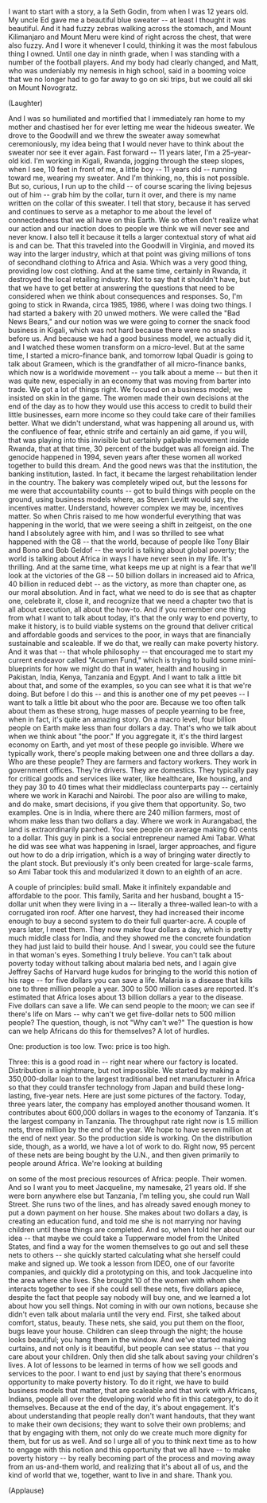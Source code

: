 
I want to start with a story, a la Seth Godin,
from when I was 12 years old.
My uncle Ed gave me a beautiful blue sweater --
at least I thought it was beautiful.
And it had fuzzy zebras walking across the stomach,
and Mount Kilimanjaro and Mount Meru were kind of
right across the chest, that were also fuzzy.
And I wore it whenever I could,
thinking it was the most fabulous thing I owned.
Until one day in ninth grade,
when I was standing with a number of the football players.
And my body had clearly changed, and Matt,
who was undeniably my nemesis in high school,
said in a booming voice that
we no longer had to go far away to go on ski trips,
but we could all ski on Mount Novogratz.

(Laughter)

And I was so humiliated and mortified
that I immediately ran home to my mother and chastised her
for ever letting me wear the hideous sweater.
We drove to the Goodwill and we threw the sweater away
somewhat ceremoniously,
my idea being that I would never have to think about the sweater
nor see it ever again.
Fast forward -- 11 years later, I&#39;m a 25-year-old kid.
I&#39;m working in Kigali, Rwanda, jogging through the steep slopes,
when I see, 10 feet in front of me, a little boy -- 11 years old --
running toward me, wearing my sweater.
And I&#39;m thinking, no, this is not possible.
But so, curious, I run up to the child -- of course
scaring the living bejesus out of him --
grab him by the collar, turn it over, and there is my name
written on the collar of this sweater.
I tell that story, because it has served and continues to serve
as a metaphor to me about the level of connectedness
that we all have on this Earth.
We so often don&#39;t realize what our action and our inaction
does to people we think we will never see and never know.
I also tell it because it tells a larger contextual story
of what aid is and can be.
That this traveled into the Goodwill in Virginia,
and moved its way into the larger industry,
which at that point was giving millions of tons of secondhand clothing to Africa and Asia.
Which was a very good thing, providing low cost clothing.
And at the same time, certainly in Rwanda,
it destroyed the local retailing industry.
Not to say that it shouldn&#39;t have,
but that we have to get better at answering the questions
that need to be considered when we think about consequences
and responses.
So, I&#39;m going to stick in Rwanda, circa 1985, 1986,
where I was doing two things.
I had started a bakery with 20 unwed mothers.
We were called the &quot;Bad News Bears,&quot; and our notion was
we were going to corner the snack food business in Kigali,
which was not hard because there were no snacks before us.
And because we had a good business model, we actually did it,
and I watched these women transform on a micro-level.
But at the same time, I started a micro-finance bank,
and tomorrow Iqbal Quadir is going to talk about Grameen,
which is the grandfather of all micro-finance banks,
which now is a worldwide movement -- you talk about a meme --
but then it was quite new, especially in an economy
that was moving from barter into trade.
We got a lot of things right.
We focused on a business model; we insisted on skin in the game.
The women made their own decisions at the end of the day
as to how they would use this access to credit
to build their little businesses, earn more income
so they could take care of their families better.
What we didn&#39;t understand, what was happening all around us,
with the confluence of fear, ethnic strife
and certainly an aid game, if you will, that was playing into
this invisible but certainly palpable movement inside Rwanda,
that at that time, 30 percent of the budget was all foreign aid.
The genocide happened in 1994,
seven years after these women all worked together
to build this dream.
And the good news was that the institution,
the banking institution, lasted.
In fact, it became the largest rehabilitation lender in the country.
The bakery was completely wiped out,
but the lessons for me were that accountability counts --
got to build things with people on the ground,
using business models where, as Steven Levitt would say,
the incentives matter.
Understand, however complex we may be, incentives matter.
So when Chris raised to me how wonderful everything
that was happening in the world,
that we were seeing a shift in zeitgeist,
on the one hand I absolutely agree with him,
and I was so thrilled to see what happened with the G8 --
that the world, because of people like Tony Blair and Bono
and Bob Geldof -- the world is talking about global poverty;
the world is talking about Africa
in ways I have never seen in my life.
It&#39;s thrilling.
And at the same time, what keeps me up at night
is a fear that we&#39;ll look at the victories of the G8 --
50 billion dollars in increased aid to Africa,
40 billion in reduced debt -- as the victory,
as more than chapter one, as our moral absolution.
And in fact, what we need to do is see that as chapter one,
celebrate it, close it, and recognize that we need a chapter two
that is all about execution, all about the how-to.
And if you remember one thing from what I want to talk about today,
it&#39;s that the only way to end poverty, to make it history,
is to build viable systems on the ground
that deliver critical and affordable goods and services to the poor,
in ways that are financially sustainable and scaleable.
If we do that, we really can make poverty history.
And it was that -- that whole philosophy --
that encouraged me to start my current endeavor
called &quot;Acumen Fund,&quot;
which is trying to build some mini-blueprints
for how we might do that in water, health and housing
in Pakistan, India, Kenya, Tanzania and Egypt.
And I want to talk a little bit about that, and some of the examples,
so you can see what it is that we&#39;re doing.
But before I do this -- and this is another one of my pet peeves --
I want to talk a little bit about who the poor are.
Because we too often talk about them as these
strong, huge masses of people yearning to be free,
when in fact, it&#39;s quite an amazing story.
On a macro level, four billion people on Earth make less than four dollars a day.
That&#39;s who we talk about when we think about &quot;the poor.&quot;
If you aggregate it, it&#39;s the third largest economy on Earth,
and yet most of these people go invisible.
Where we typically work, there&#39;s people making between
one and three dollars a day.
Who are these people?
They are farmers and factory workers.
They work in government offices. They&#39;re drivers.
They are domestics.
They typically pay for critical goods and services like water,
like healthcare, like housing, and they pay 30 to 40 times
what their middleclass counterparts pay --
certainly where we work in Karachi and Nairobi.
The poor also are willing to make, and do make, smart decisions,
if you give them that opportunity.
So, two examples.
One is in India, where there are 240 million farmers,
most of whom make less than two dollars a day.
Where we work in Aurangabad, the land is extraordinarily parched.
You see people on average making 60 cents to a dollar.
This guy in pink is a social entrepreneur named Ami Tabar.
What he did was see what was happening in Israel, larger approaches,
and figure out how to do a drip irrigation,
which is a way of bringing water directly to the plant stock.
But previously it&#39;s only been created for large-scale farms,
so Ami Tabar took this and modularized it down to an eighth of an acre.

A couple of principles:
build small.
Make it infinitely expandable and affordable to the poor.
This family, Sarita and her husband, bought a 15-dollar unit
when they were living in a -- literally a three-walled lean-to
with a corrugated iron roof.
After one harvest, they had increased their income enough
to buy a second system to do their full quarter-acre.
A couple of years later, I meet them.
They now make four dollars a day, which is pretty much middle class for India,
and they showed me the concrete foundation they had just laid
to build their house.
And I swear, you could see the future in that woman&#39;s eyes.
Something I truly believe.
You can&#39;t talk about poverty today without talking about malaria bed nets,
and I again give Jeffrey Sachs of Harvard
huge kudos for bringing to the world
this notion of his rage -- for five dollars you can save a life.
Malaria is a disease that kills one to three million people a year.
300 to 500 million cases are reported.
It&#39;s estimated that Africa loses
about 13 billion dollars a year to the disease.
Five dollars can save a life.
We can send people to the moon; we can see if there&#39;s life on Mars --
why can&#39;t we get five-dollar nets to 500 million people?
The question, though, is not &quot;Why can&#39;t we?&quot;
The question is how can we help Africans do this for themselves?
A lot of hurdles.

One: production is too low. Two: price is too high.

Three: this is a good road in -- right near where our factory is located.
Distribution is a nightmare, but not impossible.
We started by making a 350,000-dollar loan
to the largest traditional bed net manufacturer in Africa
so that they could transfer technology from Japan
and build these long-lasting, five-year nets.
Here are just some pictures of the factory.
Today, three years later, the company has employed
another thousand women.
It contributes about 600,000 dollars in wages to the economy of Tanzania.
It&#39;s the largest company in Tanzania.
The throughput rate right now is 1.5 million nets,
three million by the end of the year.
We hope to have seven million at the end of next year.
So the production side is working.
On the distribution side, though,
as a world, we have a lot of work to do.
Right now, 95 percent of these nets are being bought by the U.N.,
and then given primarily to people around Africa.
We&#39;re looking at building

on some of the most precious resources of Africa: people.
Their women.
And so I want you to meet Jacqueline,
my namesake, 21 years old.
If she were born anywhere else but Tanzania,
I&#39;m telling you, she could run Wall Street.
She runs two of the lines, and has already saved enough money
to put a down payment on her house.
She makes about two dollars a day, is creating an education fund,
and told me she is not marrying nor having children
until these things are completed.
And so, when I told her about our idea --
that maybe we could take a Tupperware model from the United States,
and find a way for the women themselves to go out
and sell these nets to others --
she quickly started calculating what she herself could make
and signed up.
We took a lesson from IDEO, one of our favorite companies,
and quickly did a prototyping on this,
and took Jacqueline into the area where she lives.
She brought 10 of the women with whom she interacts
together to see if she could sell these nets, five dollars apiece,
despite the fact that people say nobody will buy one,
and we learned a lot about how you sell things.
Not coming in with our own notions,
because she didn&#39;t even talk about malaria until the very end.
First, she talked about comfort, status, beauty.
These nets, she said, you put them on the floor, bugs leave your house.
Children can sleep through the night;
the house looks beautiful; you hang them in the window.
And we&#39;ve started making curtains,
and not only is it beautiful, but people can see status --
that you care about your children.
Only then did she talk about saving your children&#39;s lives.
A lot of lessons to be learned in terms of how we sell
goods and services to the poor.
I want to end just by saying that there&#39;s enormous opportunity
to make poverty history.
To do it right, we have to build business models that matter,
that are scaleable and that work with Africans, Indians,
people all over the developing world
who fit in this category, to do it themselves.
Because at the end of the day, it&#39;s about engagement.
It&#39;s about understanding that people really don&#39;t want handouts,
that they want to make their own decisions;
they want to solve their own problems;
and that by engaging with them,
not only do we create much more dignity for them,
but for us as well.
And so I urge all of you to think next time
as to how to engage with this notion and this opportunity
that we all have -- to make poverty history --
by really becoming part of the process
and moving away from an us-and-them world,
and realizing that it&#39;s about all of us,
and the kind of world that we, together, want to live in and share.
Thank you.

(Applause)


